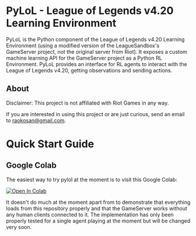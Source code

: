 # PyLoL - League of Legends v4.20 Learning Environment
PyLoL is the Python component of the League of Legends v4.20 Learning Environment (using a modified version of the LeagueSandbox's GameServer project, not the original server from Riot). It exposes a custom machine learning API for the GameServer project as a Python RL Environment. PyLoL provides an interface for RL agents to interact with the League of Legends v4.20, getting observations and sending actions.

## About

Disclaimer: This project is not affiliated with Riot Games in any way.

If you are interested in using this project or are just curious,
send an email to [raokosan@gmail.com](mailto:raokosan@gmail.com).

# Quick Start Guide

## Google Colab

The easiest way to try pylol at the moment is to visit this Google Colab:

[![Open In Colab](https://colab.research.google.com/assets/colab-badge.svg)](https://colab.research.google.com/github/MiscellaneousStuff/pylol/blob/colab/League_of_Legends_v4_20_Deep_Reinforcement_Learning_Agent.ipynb)

It doesn't do much at the moment apart from to demonstrate that everything
loads from this repository properly and that the GameServer works without
any human clients connected to it. The implementation has only been properly
tested for a single agent playing at the moment but will be changed very
soon.
